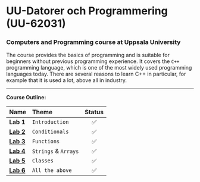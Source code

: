 # UU-Datorer och Programmering (UU-62031)

### Computers and Programming course at Uppsala University

The course provides the basics of programming and is suitable for beginners without previous programming experience. It covers the `C++` programming language, which is one of the most widely used programming languages today. There are several reasons to learn C++ in particular, for example that it is used a lot, above all in industry. 

---

**Course Outline:**

| Name        | Theme                           |  Status |
| :---------- | :------------------------------- | :----: |
| **Lab 1**   | `Introduction`                        | ✅ |
| **[Lab 2](https://github.com/bjarnerossen/UU-Datorer-och-Programmering/tree/main/Inlupp2)**   | `Conditionals`| ✅|
| **[Lab 3](https://github.com/bjarnerossen/UU-Datorer-och-Programmering/tree/main/Inlupp3)**   | `Functions`                     | ✅|
| **[Lab 4](https://github.com/bjarnerossen/UU-Datorer-och-Programmering/tree/main/Inlupp4)**   | `Strings` & `Arrays` | ✅|
| **[Lab 5](https://github.com/bjarnerossen/UU-Datorer-och-Programmering/tree/main/Inlupp5)** | `Classes`           |✅|
| **[Lab 6](https://github.com/bjarnerossen/UU-Datorer-och-Programmering/tree/main/Inlupp6)** | `All the above`           |✅|
